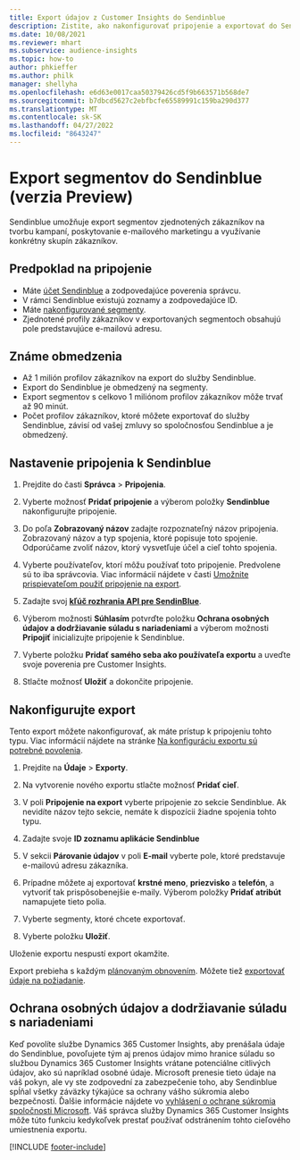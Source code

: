 ```yaml
---
title: Export údajov z Customer Insights do Sendinblue
description: Zistite, ako nakonfigurovať pripojenie a exportovať do Sendinblue.
ms.date: 10/08/2021
ms.reviewer: mhart
ms.subservice: audience-insights
ms.topic: how-to
author: phkieffer
ms.author: philk
manager: shellyha
ms.openlocfilehash: e6d63e0017caa50379426cd5f9b663571b568de7
ms.sourcegitcommit: b7dbcd5627c2ebfbcfe65589991c159ba290d377
ms.translationtype: MT
ms.contentlocale: sk-SK
ms.lasthandoff: 04/27/2022
ms.locfileid: "8643247"
---
```

# <a name="export-segments-to-sendinblue-preview"></a>Export segmentov do Sendinblue (verzia Preview)

Sendinblue umožňuje export segmentov zjednotených zákazníkov na tvorbu kampaní, poskytovanie e-mailového marketingu a využívanie konkrétny skupín zákazníkov.

## <a name="prerequisites-for-connection"></a>Predpoklad na pripojenie

-   Máte [účet Sendinblue](https://www.sendinblue.com/) a zodpovedajúce poverenia správcu.
-   V rámci Sendinblue existujú zoznamy a zodpovedajúce ID.
-   Máte [nakonfigurované segmenty](segments.md).
-   Zjednotené profily zákazníkov v exportovaných segmentoch obsahujú pole predstavujúce e-mailovú adresu.

## <a name="known-limitations"></a>Známe obmedzenia

- Až 1 milión profilov zákazníkov na export do služby Sendinblue.
- Export do Sendinblue je obmedzený na segmenty.
- Export segmentov s celkovo 1 miliónom profilov zákazníkov môže trvať až 90 minút. 
- Počet profilov zákazníkov, ktoré môžete exportovať do služby Sendinblue, závisí od vašej zmluvy so spoločnosťou Sendinblue a je obmedzený.

## <a name="set-up-connection-to-sendinblue"></a>Nastavenie pripojenia k Sendinblue

1. Prejdite do časti **Správca** > **Pripojenia**.

1. Vyberte možnosť **Pridať pripojenie** a výberom položky **Sendinblue** nakonfigurujte pripojenie.

1. Do poľa **Zobrazovaný názov** zadajte rozpoznateľný názov pripojenia. Zobrazovaný názov a typ spojenia, ktoré popisuje toto spojenie. Odporúčame zvoliť názov, ktorý vysvetľuje účel a cieľ tohto spojenia.

1. Vyberte používateľov, ktorí môžu používať toto pripojenie. Predvolene sú to iba správcovia. Viac informácií nájdete v časti [Umožnite prispievateľom použiť pripojenie na export](connections.md#allow-contributors-to-use-a-connection-for-exports).

1. Zadajte svoj **[kľúč rozhrania API pre SendinBlue](https://developers.sendinblue.com/docs/getting-started#:~:text=Get%20your%20API%20key&text=You%20can%20create%20one%20from,your%20settings%20This%20API%20key)**.

1. Výberom možnosti **Súhlasím** potvrďte položku **Ochrana osobných údajov a dodržiavanie súladu s nariadeniami** a výberom možnosti **Pripojiť** inicializujte pripojenie k Sendinblue.

1. Vyberte položku **Pridať samého seba ako používateľa exportu** a uveďte svoje poverenia pre Customer Insights.

1. Stlačte možnosť **Uložiť** a dokončite pripojenie.

## <a name="configure-an-export"></a>Nakonfigurujte export

Tento export môžete nakonfigurovať, ak máte prístup k pripojeniu tohto typu. Viac informácií nájdete na stránke [Na konfiguráciu exportu sú potrebné povolenia](export-destinations.md#set-up-a-new-export).

1. Prejdite na **Údaje** > **Exporty**.

1. Na vytvorenie nového exportu stlačte možnosť **Pridať cieľ**.

1. V poli **Pripojenie na export** vyberte pripojenie zo sekcie Sendinblue. Ak nevidíte názov tejto sekcie, nemáte k dispozícii žiadne spojenia tohto typu.

1. Zadajte svoje **ID zoznamu aplikácie Sendinblue** 

1. V sekcii **Párovanie údajov** v poli **E-mail** vyberte pole, ktoré predstavuje e-mailovú adresu zákazníka. 

1. Prípadne môžete aj exportovať **krstné meno**, **priezvisko** a **telefón**, a vytvoriť tak prispôsobenejšie e-maily. Výberom položky **Pridať atribút** namapujete tieto polia.

1. Vyberte segmenty, ktoré chcete exportovať. 

1. Vyberte položku **Uložiť**.

Uloženie exportu nespustí export okamžite.

Export prebieha s každým [plánovaným obnovením](system.md#schedule-tab). Môžete tiež [exportovať údaje na požiadanie](export-destinations.md#run-exports-on-demand). 


## <a name="data-privacy-and-compliance"></a>Ochrana osobných údajov a dodržiavanie súladu s nariadeniami

Keď povolíte službe Dynamics 365 Customer Insights, aby prenášala údaje do Sendinblue, povoľujete tým aj prenos údajov mimo hranice súladu so službou Dynamics 365 Customer Insights vrátane potenciálne citlivých údajov, ako sú napríklad osobné údaje. Microsoft prenesie tieto údaje na váš pokyn, ale vy ste zodpovední za zabezpečenie toho, aby Sendinblue spĺňal všetky záväzky týkajúce sa ochrany vášho súkromia alebo bezpečnosti. Ďalšie informácie nájdete vo [vyhlásení o ochrane súkromia spoločnosti Microsoft](https://go.microsoft.com/fwlink/?linkid=396732).
Váš správca služby Dynamics 365 Customer Insights môže túto funkciu kedykoľvek prestať používať odstránením tohto cieľového umiestnenia exportu.


[!INCLUDE [footer-include](includes/footer-banner.md)]
